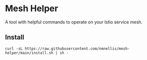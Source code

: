 # Mesh Helper

A tool with helpful commands to operate on your Istio service mesh.

## Install

```shell
curl -sL https://raw.githubusercontent.com/nmnellis/mesh-helper/main/install.sh | sh -
```

